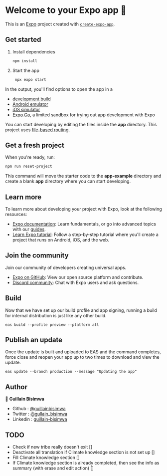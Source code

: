 # Welcome to your Expo app 👋

This is an [Expo](https://expo.dev) project created with [`create-expo-app`](https://www.npmjs.com/package/create-expo-app).

## Get started

1. Install dependencies

   ```bash
   npm install
   ```

2. Start the app

   ```bash
    npx expo start
   ```

In the output, you'll find options to open the app in a

- [development build](https://docs.expo.dev/develop/development-builds/introduction/)
- [Android emulator](https://docs.expo.dev/workflow/android-studio-emulator/)
- [iOS simulator](https://docs.expo.dev/workflow/ios-simulator/)
- [Expo Go](https://expo.dev/go), a limited sandbox for trying out app development with Expo

You can start developing by editing the files inside the **app** directory. This project uses [file-based routing](https://docs.expo.dev/router/introduction).

## Get a fresh project

When you're ready, run:

```bash
npm run reset-project
```

This command will move the starter code to the **app-example** directory and create a blank **app** directory where you can start developing.

## Learn more

To learn more about developing your project with Expo, look at the following resources:

- [Expo documentation](https://docs.expo.dev/): Learn fundamentals, or go into advanced topics with our [guides](https://docs.expo.dev/guides).
- [Learn Expo tutorial](https://docs.expo.dev/tutorial/introduction/): Follow a step-by-step tutorial where you'll create a project that runs on Android, iOS, and the web.

## Join the community

Join our community of developers creating universal apps.

- [Expo on GitHub](https://github.com/expo/expo): View our open source platform and contribute.
- [Discord community](https://chat.expo.dev): Chat with Expo users and ask questions.


## Build

Now that we have set up our build profile and app signing, running a build for internal distribution is just like any other build.

`eas build --profile preview --platform all`

## Publish an update

Once the update is built and uploaded to EAS and the command completes, force close and reopen your app up to two times to download and view the update.

`eas update --branch production --message "Updating the app"`

## Author

👤 **Guillain Bisimwa**

- Github : [@guillainbisimwa](https://github.com/guillainbisimwa)
- Twitter : [@gullain_bisimwa](https://twitter.com/gullain_bisimwa)
- Linkedin : [guillain-bisimwa](https://www.linkedin.com/in/guillain-bisimwa-8a8b7a7b/)


## TODO
- Check if new tribe really doesn't exit []
- Deactivate all translation if Climate knowledge section is not set up []
- Fill Climate knowledge section []
- If Climate knowledge section is already completed, then see the info as summary (with erase and edit action) []


<!-- 
Did you know there are over 3,000 distinct ethnic groups in Africa? So far, we've mapped 13 tribes - just 0.4% of the total. Our upcoming app will help us scale up through collaborations.
Want to get involved?  🚀Sign up here to help us on this exciting journey: -->
<!-- 

70% of the world’s food 🌍 comes from small-scale farmers 👨‍🌾👩‍🌾, using less than 30% of resources 🌱💦! The unsung heroes of our plates? Peasant farmers! These incredible communities are feeding the majority of the world with a fraction of the resources used by large-scale agriculture. ⚖️
Let's support a more sustainable and equitable food system! Here's how:
  • Shop local: Support your local farmers 🥕🌽 and small farms!
  • Learn more: Check out the ETC Group's report on the Peasant  -->

  <!-- In our journey towards regenerative communities, we must demand accountability and justice for our land and people. The fight for equitable access to resources is not just a struggle; it is our duty. Join us as we raise our voices for change. Together, we can cultivate a future where every community thrives. 🌱 
Sign up for the rooted connections course:  -->


<!-- 
watchman watch-del-all && rm -f podfile.lock && rm -rf node_modules && yarn && yarn start --reset-cache 
-->

